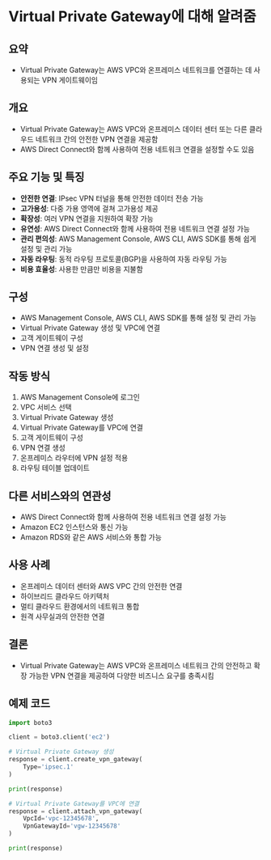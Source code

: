 # Virtual Private Gateway에 대해 알려줌

## 요약
- Virtual Private Gateway는 AWS VPC와 온프레미스 네트워크를 연결하는 데 사용되는 VPN 게이트웨이임

## 개요
- Virtual Private Gateway는 AWS VPC와 온프레미스 데이터 센터 또는 다른 클라우드 네트워크 간의 안전한 VPN 연결을 제공함
- AWS Direct Connect와 함께 사용하여 전용 네트워크 연결을 설정할 수도 있음

## 주요 기능 및 특징
- **안전한 연결**: IPsec VPN 터널을 통해 안전한 데이터 전송 가능
- **고가용성**: 다중 가용 영역에 걸쳐 고가용성 제공
- **확장성**: 여러 VPN 연결을 지원하여 확장 가능
- **유연성**: AWS Direct Connect와 함께 사용하여 전용 네트워크 연결 설정 가능
- **관리 편의성**: AWS Management Console, AWS CLI, AWS SDK를 통해 쉽게 설정 및 관리 가능
- **자동 라우팅**: 동적 라우팅 프로토콜(BGP)을 사용하여 자동 라우팅 가능
- **비용 효율성**: 사용한 만큼만 비용을 지불함

## 구성
- AWS Management Console, AWS CLI, AWS SDK를 통해 설정 및 관리 가능
- Virtual Private Gateway 생성 및 VPC에 연결
- 고객 게이트웨이 구성
- VPN 연결 생성 및 설정

## 작동 방식
1. AWS Management Console에 로그인
2. VPC 서비스 선택
3. Virtual Private Gateway 생성
4. Virtual Private Gateway를 VPC에 연결
5. 고객 게이트웨이 구성
6. VPN 연결 생성
7. 온프레미스 라우터에 VPN 설정 적용
8. 라우팅 테이블 업데이트

## 다른 서비스와의 연관성
- AWS Direct Connect와 함께 사용하여 전용 네트워크 연결 설정 가능
- Amazon EC2 인스턴스와 통신 가능
- Amazon RDS와 같은 AWS 서비스와 통합 가능

## 사용 사례
- 온프레미스 데이터 센터와 AWS VPC 간의 안전한 연결
- 하이브리드 클라우드 아키텍처
- 멀티 클라우드 환경에서의 네트워크 통합
- 원격 사무실과의 안전한 연결

## 결론
- Virtual Private Gateway는 AWS VPC와 온프레미스 네트워크 간의 안전하고 확장 가능한 VPN 연결을 제공하여 다양한 비즈니스 요구를 충족시킴

## 예제 코드
```python
import boto3

client = boto3.client('ec2')

# Virtual Private Gateway 생성
response = client.create_vpn_gateway(
    Type='ipsec.1'
)

print(response)

# Virtual Private Gateway를 VPC에 연결
response = client.attach_vpn_gateway(
    VpcId='vpc-12345678',
    VpnGatewayId='vgw-12345678'
)

print(response)
```